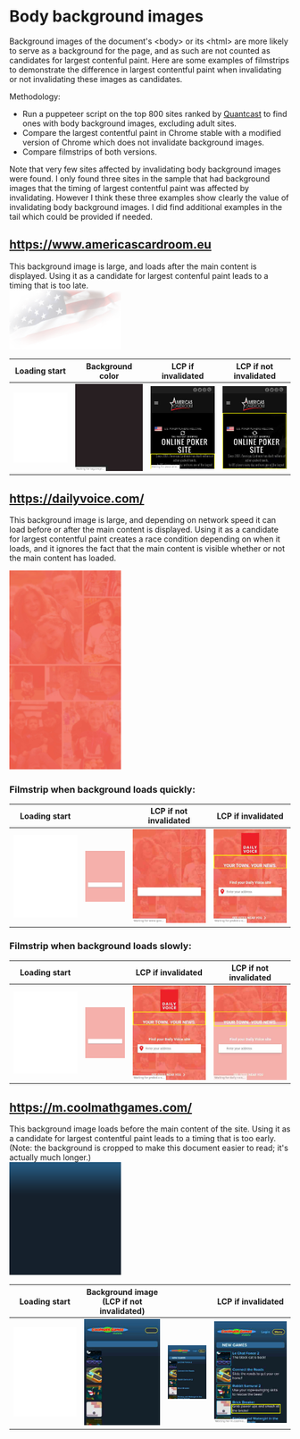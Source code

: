 # Body background images

Background images of the document's &lt;body&gt; or its &lt;html&gt; are more
likely to serve as a background for the page, and as such are not counted as
candidates for largest contenful paint. Here are some examples of filmstrips
to demonstrate the difference in largest contentful paint when invalidating
or not invalidating these images as candidates.

Methodology:
  * Run a puppeteer script on the top 800 sites ranked by
    [Quantcast](https://www.quantcast.com/top-sites/) to find ones with body
    background images, excluding adult sites.
  * Compare the largest contentful paint in Chrome stable with a modified
    version of Chrome which does not invalidate background images.
  * Compare filmstrips of both versions.

Note that very few sites affected by invalidating body background images were
found. I only found three sites in the sample that had background images that
the timing of largest contentful paint was affected by invalidating. However
I think these three examples show clearly the value of invalidating body background
images. I did find additional examples in the tail which could be provided if needed.

## https://www.americascardroom.eu

This background image is large, and loads after the main content is displayed.
Using it as a candidate for largest contenful paint leads to a timing that is
too late.<br>
<img src="americascardroom/acreu_bg_flag.png" width=200>

Loading start | Background color | LCP if invalidated | LCP if not invalidated
------------- | ---------------- | ------------------ | ----------------------
![](americascardroom/filmstrip_1.jpg) | ![](americascardroom/filmstrip_2.jpg) | ![](americascardroom/filmstrip_3.jpg) | ![](americascardroom/filmstrip_4.jpg) 

## https://dailyvoice.com/

This background image is large, and depending on network speed it  can load
before or after the main content is displayed. Using it as a candidate for
largest contentful paint creates a race condition depending on when it loads,
and it ignores the fact that the main content is visible whether or not the
main content has loaded.

<img src="dailyvoice/dv-corp-mobile-v1.jpeg" width=200>

### Filmstrip when background loads quickly:

Loading start |   | LCP if not invalidated | LCP if invalidated
------------- | - | ---------------------- | ------------------
![](dailyvoice/filmstrip_1.jpg) | ![](dailyvoice/filmstrip_2.jpg) | ![](dailyvoice/filmstrip_3.jpg) | ![](dailyvoice/filmstrip_4.jpg) 

### Filmstrip when background loads slowly:

Loading start |   | LCP if invalidated | LCP if not invalidated
------------- | - | ---------------------- | ------------------
![](dailyvoice/filmstrip_1.jpg) | ![](dailyvoice/filmstrip_2.jpg) | ![](dailyvoice/filmstrip_4.jpg) | ![](dailyvoice/filmstrip_3b.jpg) 

## https://m.coolmathgames.com/

This background image loads before the main content of the site.
Using it as a candidate for largest contentful paint leads to a timing that
is too early. (Note: the background is cropped to make this document easier
to read; it's actually much longer.)<br>
<img src="coolmathgames/bodybg.png" width=200>

Loading start | Background image (LCP if not invalidated) |   | LCP if invalidated
------------- | ----------------------------------------- | - | -------
![](coolmathgames/filmstrip_1.jpg) | ![](coolmathgames/filmstrip_2.jpg) | ![](coolmathgames/filmstrip_3.jpg) | ![](coolmathgames/filmstrip_4.jpg) 
